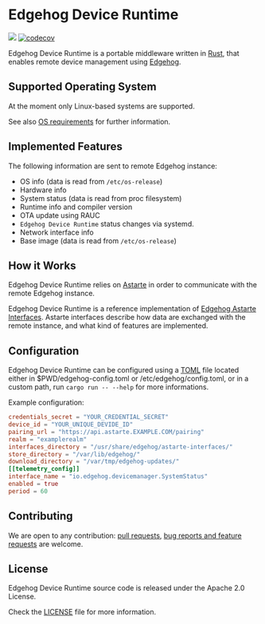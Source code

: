 <!---
  Copyright 2022 SECO Mind Srl

  SPDX-License-Identifier: Apache-2.0
-->

# Edgehog Device Runtime

![](https://github.com/edgehog-device-manager/edgehog-device-runtime/actions/workflows/build.yaml/badge.svg?branch=main)
[![codecov](https://codecov.io/gh/edgehog-device-manager/edgehog-device-runtime/branch/main/graph/badge.svg)](https://app.codecov.io/gh/edgehog-device-manager)

Edgehog Device Runtime is a portable middleware written in [Rust](https://www.rust-lang.org/), that
enables remote device management using
[Edgehog](https://github.com/edgehog-device-manager/edgehog).

## Supported Operating System

At the moment only Linux-based systems are supported.

See also [OS requirements](doc/os_requirements.md) for further information.

## Implemented Features

The following information are sent to remote Edgehog instance:
- OS info (data is read from `/etc/os-release`)
- Hardware info
- System status (data is read from proc filesystem)
- Runtime info and compiler version
- OTA update using RAUC
- `Edgehog Device Runtime` status changes via systemd.
- Network interface info
- Base image (data is read from `/etc/os-release`)

## How it Works

Edgehog Device Runtime relies on [Astarte](https://github.com/astarte-platform/astarte) in order to
communicate with the remote Edgehog instance.

Edgehog Device Runtime is a reference implementation of
[Edgehog Astarte Interfaces](https://github.com/edgehog-device-manager/edgehog-astarte-interfaces).
Astarte interfaces describe how data are exchanged with the remote instance, and what kind of
features are implemented.

## Configuration

Edgehog Device Runtime can be configured using a [TOML](https://en.wikipedia.org/wiki/TOML) file located either in $PWD/edgehog-config.toml or /etc/edgehog/config.toml, or in a custom path, run `cargo run -- --help` for more informations.

Example configuration:
```toml
credentials_secret = "YOUR_CREDENTIAL_SECRET"
device_id = "YOUR_UNIQUE_DEVIDE_ID"
pairing_url = "https://api.astarte.EXAMPLE.COM/pairing"
realm = "examplerealm"
interfaces_directory = "/usr/share/edgehog/astarte-interfaces/"
store_directory = "/var/lib/edgehog/"
download_directory = "/var/tmp/edgehog-updates/"
[[telemetry_config]]
interface_name = "io.edgehog.devicemanager.SystemStatus"
enabled = true
period = 60
```

## Contributing

We are open to any contribution:
[pull requests](https://github.com/edgehog-device-manager/edgehog-device-runtime/pulls),
[bug reports and feature requests](https://github.com/edgehog-device-manager/edgehog-device-runtime/issues)
are welcome.

## License

Edgehog Device Runtime source code is released under the Apache 2.0 License.

Check the [LICENSE](LICENSE) file for more information.
